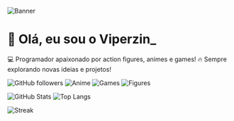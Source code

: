 ![Banner]([[(https://pa1.aminoapps.com/6328/7a2c5fbcc3e3f1afedececab9f8b41739d953d8d_hq.gif)](https://pa1.narvii.com/6333/51f9d6a0e29c8f4ce73f5b80b8be0f3b0593136e_00.gif)](https://pa1.narvii.com/6333/51f9d6a0e29c8f4ce73f5b80b8be0f3b0593136e_00.gif))

# 👋 Olá, eu sou o Viperzin_  

💻 Programador apaixonado por action figures, animes e games!
🔥 Sempre explorando novas ideias e projetos!

![GitHub followers](https://img.shields.io/github/followers/V1perzin?style=for-the-badge&logo=github)
![Anime](https://img.shields.io/badge/Anime-❤-purple?style=for-the-badge)
![Games](https://img.shields.io/badge/Gamer-🎮-blue?style=for-the-badge)
![Figures](https://img.shields.io/badge/Figures-🤖-orange?style=for-the-badge)

![GitHub Stats](https://github-readme-stats.vercel.app/api?username=seu-username&show_icons=true&theme=tokyonight)
![Top Langs](https://github-readme-stats.vercel.app/api/top-langs/?username=seu-username&layout=compact&theme=tokyonight)

![Streak](https://streak-stats.demolab.com/?user=seu-username&theme=highcontrast)
